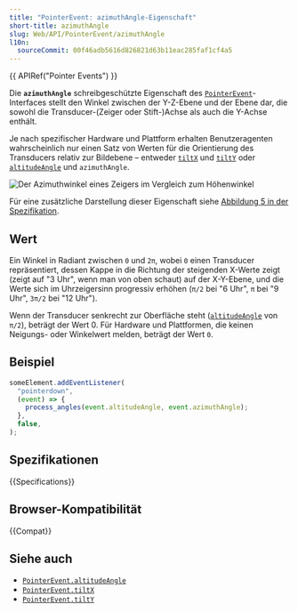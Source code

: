 ```yaml
---
title: "PointerEvent: azimuthAngle-Eigenschaft"
short-title: azimuthAngle
slug: Web/API/PointerEvent/azimuthAngle
l10n:
  sourceCommit: 00f46adb5616d826821d63b11eac285faf1cf4a5
---
```


{{ APIRef("Pointer Events") }}

Die **`azimuthAngle`** schreibgeschützte Eigenschaft des [`PointerEvent`](/de/docs/Web/API/PointerEvent)-Interfaces stellt den Winkel zwischen der Y-Z-Ebene und der Ebene dar, die sowohl die Transducer-(Zeiger oder Stift-)Achse als auch die Y-Achse enthält.

Je nach spezifischer Hardware und Plattform erhalten Benutzeragenten wahrscheinlich nur einen Satz von Werten für die Orientierung des Transducers relativ zur Bildebene – entweder [`tiltX`](/de/docs/Web/API/PointerEvent/tiltX) und [`tiltY`](/de/docs/Web/API/PointerEvent/tiltY) oder [`altitudeAngle`](/de/docs/Web/API/PointerEvent/altitudeAngle) und `azimuthAngle`.

![Der Azimuthwinkel eines Zeigers im Vergleich zum Höhenwinkel](azimuth_altitude_angles.svg)

Für eine zusätzliche Darstellung dieser Eigenschaft siehe [Abbildung 5 in der Spezifikation](https://w3c.github.io/pointerevents/#figure_azimuthAngle).

## Wert

Ein Winkel in Radiant zwischen `0` und `2π`, wobei `0` einen Transducer repräsentiert, dessen Kappe in die Richtung der steigenden X-Werte zeigt (zeigt auf "3 Uhr", wenn man von oben schaut) auf der X-Y-Ebene, und die Werte sich im Uhrzeigersinn progressiv erhöhen (`π/2` bei "6 Uhr", `π` bei "9 Uhr", `3π/2` bei "12 Uhr").

Wenn der Transducer senkrecht zur Oberfläche steht ([`altitudeAngle`](/de/docs/Web/API/PointerEvent/altitudeAngle) von `π/2`), beträgt der Wert 0.
Für Hardware und Plattformen, die keinen Neigungs- oder Winkelwert melden, beträgt der Wert `0`.

## Beispiel

```js
someElement.addEventListener(
  "pointerdown",
  (event) => {
    process_angles(event.altitudeAngle, event.azimuthAngle);
  },
  false,
);
```

## Spezifikationen

{{Specifications}}

## Browser-Kompatibilität

{{Compat}}

## Siehe auch

- [`PointerEvent.altitudeAngle`](/de/docs/Web/API/PointerEvent/altitudeAngle)
- [`PointerEvent.tiltX`](/de/docs/Web/API/PointerEvent/tiltX)
- [`PointerEvent.tiltY`](/de/docs/Web/API/PointerEvent/tiltY)

